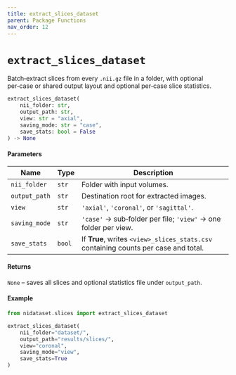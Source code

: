 ```yaml
---
title: extract_slices_dataset
parent: Package Functions
nav_order: 12
---
```


# `extract_slices_dataset`

Batch‑extract slices from every `.nii.gz` file in a folder, with optional per‑case or shared output layout and optional per‑case slice statistics.

```python
extract_slices_dataset(
    nii_folder: str,
    output_path: str,
    view: str = "axial",
    saving_mode: str = "case",
    save_stats: bool = False
) -> None
```

#### Parameters

| Name          | Type   | Description                                                                         |
| ------------- | ------ | ----------------------------------------------------------------------------------- |
| `nii_folder`  | `str`  | Folder with input volumes.                                                          |
| `output_path` | `str`  | Destination root for extracted images.                                              |
| `view`        | `str`  | `'axial'`, `'coronal'`, or `'sagittal'`.                                            |
| `saving_mode` | `str`  | `'case'` → sub‑folder per file; `'view'` → one folder per view.                     |
| `save_stats`  | `bool` | If **True**, writes `<view>_slices_stats.csv` containing counts per case and total. |

#### Returns

`None` – saves all slices and optional statistics file under `output_path`.

#### Example

```python
from nidataset.slices import extract_slices_dataset

extract_slices_dataset(
    nii_folder="dataset/",
    output_path="results/slices/",
    view="coronal",
    saving_mode="view",
    save_stats=True
)
```